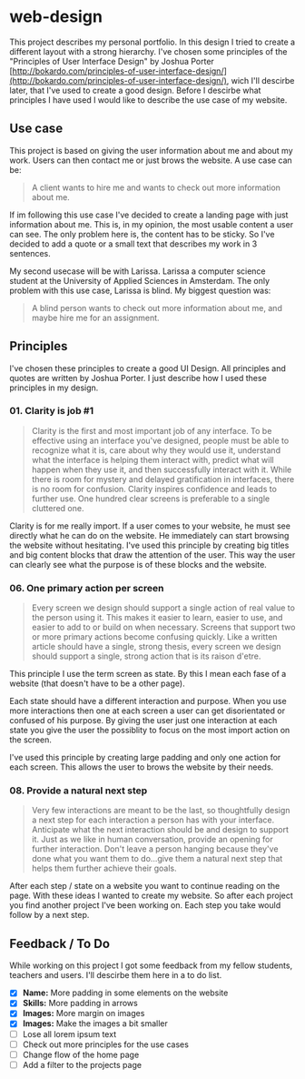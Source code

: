 # web-design
This project describes my personal portfolio. In this design I tried to create a different layout with a strong hierarchy. I've chosen some principles of the "Principles of User Interface Design" by Joshua Porter [http://bokardo.com/principles-of-user-interface-design/](http://bokardo.com/principles-of-user-interface-design/), wich I'll descirbe later, that I've used to create a good design.
Before I descirbe what principles I have used I would like to describe the use case of my website.

## Use case
This project is based on giving the user information about me and about my work. Users can then contact me or just brows the website. A use case can be:

> A client wants to hire me and wants to check out more information about me.

If im following this use case I've decided to create a landing page with just information about me. This is, in my opinion, the most usable content a user can see. The only problem here is, the content has to be sticky. So I've decided to add a quote or a small text that describes my work in 3 sentences.

My second usecase will be with Larissa. Larissa a computer science student at the University of Applied Sciences in Amsterdam. The only problem with this use case, Larissa is blind. My biggest question was:

> A blind person wants to check out more information about me, and maybe hire me for an assignment.


## Principles
I've chosen these principles to create a good UI Design. All principles and quotes are written by Joshua Porter. I just describe how I used these principles in my design.

### 01. Clarity is job #1
> Clarity is the first and most important job of any interface. To be effective using an interface you've designed, people must be able to recognize what it is, care about why they would use it, understand what the interface is helping them interact with, predict what will happen when they use it, and then successfully interact with it. While there is room for mystery and delayed gratification in interfaces, there is no room for confusion. Clarity inspires confidence and leads to further use. One hundred clear screens is preferable to a single cluttered one.

Clarity is for me really import. If a user comes to your website, he must see directly what he can do on the website. He immediately can start browsing the website without hesitating. I've used this principle by creating big titles and big content blocks that draw the attention of the user.
This way the user can clearly see what the purpose is of these blocks and the website.

### 06. One primary action per screen
> Every screen we design should support a single action of real value to the person using it. This makes it easier to learn, easier to use, and easier to add to or build on when necessary. Screens that support two or more primary actions become confusing quickly. Like a written article should have a single, strong thesis, every screen we design should support a single, strong action that is its raison d'etre.

This principle I use the term screen as state. By this I mean each fase of a website (that doesn't have to be a other page).

Each state should have a different interaction and purpose. When you use more interactions then one at each screen a user can get disorientated or confused of his purpose. By giving the user just one interaction at each state you give the user the possiblity to focus on the most import action on the screen.

I've used this principle by creating large padding and only one action for each screen. This allows the user to brows the website by their needs.

### 08. Provide a natural next step
> Very few interactions are meant to be the last, so thoughtfully design a next step for each interaction a person has with your interface. Anticipate what the next interaction should be and design to support it. Just as we like in human conversation, provide an opening for further interaction. Don't leave a person hanging because they've done what you want them to do…give them a natural next step that helps them further achieve their goals.

After each step / state on a website you want to continue reading on the page. With these ideas I wanted to create my website. So after each project you find another project I've been working on. Each step you take would follow by a next step.

## Feedback / To Do
While working on this project I got some feedback from my fellow students, teachers and users. I'll descirbe them here in a to do list.

- [x] **Name:**  More padding in some elements on the website
- [x] **Skills:** More padding in arrows
- [x] **Images:** More margin on images
- [x] **Images:** Make the images a bit smaller
- [ ] Lose all lorem ipsum text
- [ ] Check out more principles for the use cases
- [ ] Change flow of the home page
- [ ] Add a filter to the projects page
